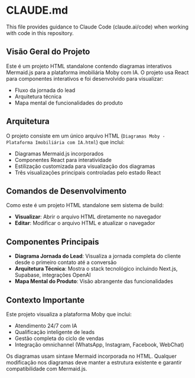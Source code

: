 # CLAUDE.md

This file provides guidance to Claude Code (claude.ai/code) when working with code in this repository.

## Visão Geral do Projeto

Este é um projeto HTML standalone contendo diagramas interativos Mermaid.js para a plataforma imobiliária Moby com IA. O projeto usa React para componentes interativos e foi desenvolvido para visualizar:
- Fluxo da jornada do lead
- Arquitetura técnica
- Mapa mental de funcionalidades do produto

## Arquitetura

O projeto consiste em um único arquivo HTML (`Diagramas Moby - Plataforma Imobiliária com IA.html`) que inclui:
- Diagramas Mermaid.js incorporados
- Componentes React para interatividade
- Estilização customizada para visualização dos diagramas
- Três visualizações principais controladas pelo estado React

## Comandos de Desenvolvimento

Como este é um projeto HTML standalone sem sistema de build:
- **Visualizar**: Abrir o arquivo HTML diretamente no navegador
- **Editar**: Modificar o arquivo HTML e atualizar o navegador

## Componentes Principais

- **Diagrama Jornada do Lead**: Visualiza a jornada completa do cliente desde o primeiro contato até a conversão
- **Arquitetura Técnica**: Mostra o stack tecnológico incluindo Next.js, Supabase, integrações OpenAI
- **Mapa Mental do Produto**: Visão abrangente das funcionalidades

## Contexto Importante

Este projeto visualiza a plataforma Moby que inclui:
- Atendimento 24/7 com IA
- Qualificação inteligente de leads
- Gestão completa do ciclo de vendas
- Integração omnichannel (WhatsApp, Instagram, Facebook, WebChat)

Os diagramas usam sintaxe Mermaid incorporada no HTML. Qualquer modificação nos diagramas deve manter a estrutura existente e garantir compatibilidade com Mermaid.js.